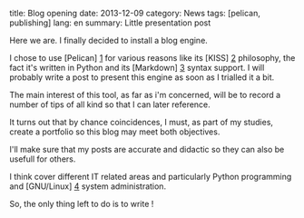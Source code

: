 title: Blog opening
date: 2013-12-09
category: News
tags: [pelican, publishing]
lang: en
summary: Little presentation post

Here we are. I finally decided to install a blog engine.

I chose to use [Pelican] [1] for various reasons like its [KISS] [2]
philosophy, the fact it's written in Python and its [Markdown] [3] syntax
support. I will probably write a post to present this engine as soon as
I trialled it a bit.

The main interest of this tool, as far as i'm concerned, will be to record a
number of tips of all kind so that I can later reference.

It turns out that by chance coincidences, I must, as part of my studies,
create a portfolio so this blog may meet both objectives.

I'll make sure that my posts are accurate and didactic so they can also
be usefull for others.

I think cover different IT related areas and particularly Python programming
and [GNU/Linux] [4] system administration.

So, the only thing left to do is to write !

[1]: http://docs.getpelican.com "Pelican"
[2]: http://en.wikipedia.org/wiki/KISS_principle "KISS"
[3]: http://daringfireball.net/projects/markdown/ "Markdown"
[4]: http://en.wikipedia.org/wiki/GNU/Linux "GNU/Linux"
